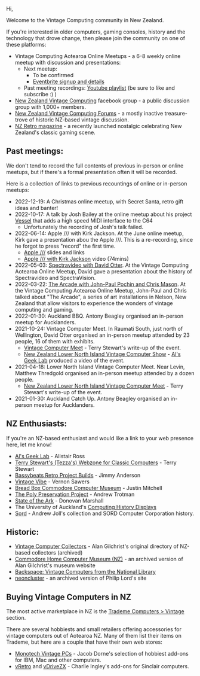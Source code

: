 Hi,

Welcome to the Vintage Computing community in New Zealand.

If you're interested in older computers, gaming consoles, history and the technology that drove change, then please join the community on one of these platforms:

- Vintage Computing Aotearoa Online Meetups - a 6-8 weekly online meetup with discussion and presentations:
  - Next meetup:
    - To be confirmed
    - [Eventbrite signup and details](https://vintagecomputingaotearoa.eventbrite.com/)
  - Past meeting recordings: [Youtube playlist](https://www.youtube.com/playlist?list=PLjHO--iXI7eZ24yV2voF-1_4_gh6RfBQI) (be sure to like and subscribe :) )
- [New Zealand Vintage Computing](https://www.facebook.com/groups/nzvintagecomputing) facebook group - a public discussion group with 1,000+ members.
- [New Zealand Vintage Computing Forums](https://www.classic-computers.org.nz/forums/index.php) - a mostly inactive treasure-trove of historic NZ-based vintage discussion.
- [NZ Retro magazine](https://nzretro.com/) - a recently launched nostalgic celebrating New Zealand's classic gaming scene.

## Past meetings:

We don't tend to record the full contents of previous in-person or online meetups, but if there's a formal presentation often it will be recorded. 

Here is a collection of links to previous recountings of online or in-person meetups:

- 2022-12-19: A Christmas online meetup, with Secret Santa, retro gift ideas and banter!
- 2022-10-17: A talk by Josh Bailey at the online meetup about his project [Vessel](https://github.com/anarkiwi/vessel) that adds a high speed MIDI interface to the C64
  - Unfortunately the recording of Josh's talk failed.
- 2022-06-14: Apple /// with Kirk Jackson. At the June online meetup, Kirk gave a presentation abou the Apple ///. This is a re-recording, since he forgot to press "record" the first time.
  - [Apple ///](https://docs.google.com/presentation/d/1ktFfzncflXadQH6oxusonuqvB81RwVvIMEDayNSJcoc/edit?usp=sharing) slides and links
  - [Apple /// with Kirk Jackson](https://youtu.be/u93bk2LpHXQ) video (74mins)
- 2022-05-03: [Spectravideo with David Otter](https://youtu.be/mGaEHRKtzNc). At the Vintage Computing Aotearoa Online Meetup, David gave a presentation about the history of Spectravideo and SpectraVision.
- 2022-03-22: [The Arcade with John-Paul Pochin and Chris Mason](https://youtu.be/WhFQnIVgFQ0). At the Vintage Computing Aotearoa Online Meetup, John-Paul and Chris talked about "The Arcade", a series of art installations in Nelson, New Zealand that allow visitors to experience the wonders of vintage computing and gaming.
- 2022-01-30: Auckland BBQ. Antony Beagley organised an in-person meetup for Aucklanders.
- 2021-10-24: Vintage Computer Meet. In Raumati South, just north of Wellington, David Otter organised an in-person meetup attended by 23 people, 16 of them with exhibits.
  - [Vintage Computer Meet](https://www.classic-computers.org.nz/blog/2021-10-24-2nd-southern-NI-computer-meet.htm) - Terry Stewart's write-up of the event.
  - [New Zealand Lower North Island Vintage Computer Show](https://www.youtube.com/watch?v=WhzBbLk1MPQ) - [Al's Geek Lab](https://www.youtube.com/c/AlsGeekLab/) produced a video of the event.
- 2021-04-18: Lower North Island Vintage Computer Meet. Near Levin, Matthew Thredgold organised an in-person meetup attended by a dozen people.
  - [New Zealand Lower North Island Vintage Computer Meet](https://www.classic-computers.org.nz/blog/2021-05-01-southern-NI-computer-meet.htm) - Terry Stewart's write-up of the event. 
- 2021-01-30: Auckland Catch Up. Antony Beagley organised an in-person meetup for Aucklanders.

## NZ Enthusiasts:

If you're an NZ-based enthusiast and would like a link to your web presence here, let me know!

- [Al's Geek Lab](https://alsgeeklab.com/) - Alistair Ross
- [Terry Stewart's (Tezza's) Webzone for Classic Computers](https://www.classic-computers.org.nz/) - Terry Stewart
- [Bassybeats Retro Project Builds](https://www.bassybeats.co.nz/) - Jimmy Anderson 
- [Vintage Vibe](https://www.vintagevibe.co.nz/) - Vernon Sawers
- [Bread Box Commodore Computer Museum](https://www.youtube.com/breadbox) - Justin Mitchell
- [The Poly Preservation Project](https://www.cs.otago.ac.nz/homepages/andrew/poly/Poly.htm) - Andrew Trotman
- [State of the Ark](https://www.stateoftheark.co.nz/) - Donovan Marshall
- The University of Auckland's [Computing History Displays](https://www.cs.auckland.ac.nz/historydisplays/)
- [Sord](https://www.sord.co.nz/) - Andrew Joll's collection and SORD Computer Corporation history.

## Historic:

- [Vintage Computer Collectors](https://web.archive.org/web/20090522202050/http://www.webs4u.co.nz/vintage/index.html) - Alan Gilchrist's original directory of NZ-based collectors (archived)
- [Commodore Home Computer Museum (NZ)](https://web.archive.org/web/20060804153235/http://www.webs4u.co.nz/museum/index.html) - an archived version of Alan Gilchrist's museum website
- [Backspace: Vintage Computers from the National Library](https://natlib.govt.nz/events/backspace-vintage-computers-from-the-national-library-24-to-29-may-2021)
- [neoncluster](https://web.archive.org/web/20121231003855/http://www.neoncluster.com/home/main.html) - an archived version of Philip Lord's site

## Buying Vintage Computers in NZ

The most active marketplace in NZ is the [Trademe Computers > Vintage](https://www.trademe.co.nz/a/marketplace/computers/vintage) section.

There are several hobbiests and small retailers offering accessories for vintage computers out of Aotearoa NZ. Many of them list their items on Trademe, but here are a couple that have their own web stores:

- [Monotech Vintage PCs](https://monotech.fwscart.com/) - Jacob Dorne's selection of hobbiest add-ons for IBM, Mac and other computers.
- [vRetro](https://www.vretrodesign.com/) and [vDriveZX](https://vdrivezx.com/) - Charlie Ingley's add-ons for Sinclair computers.

